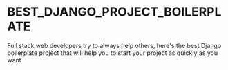 # BEST_DJANGO_PROJECT_BOILERPLATE
Full stack web developers try to always help others, here's the best Django boilerplate project that will help you to start your project as quickly as you want 
